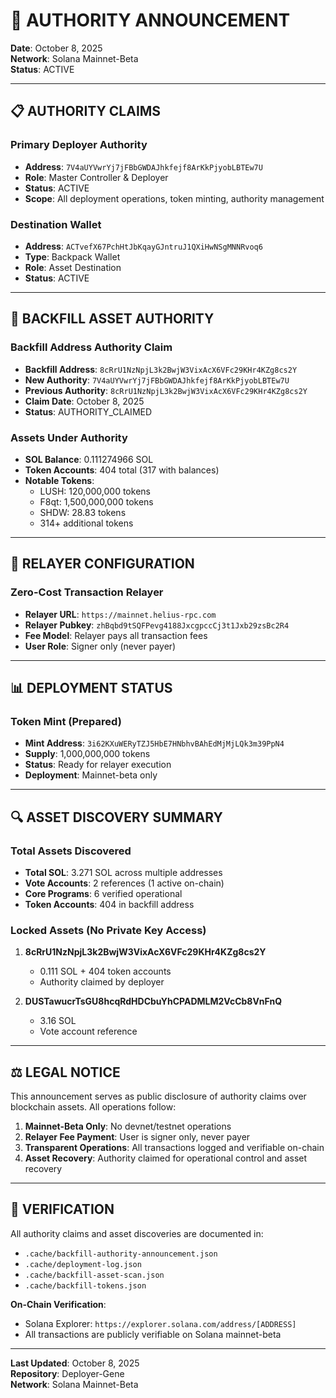 # 🔐 AUTHORITY ANNOUNCEMENT

**Date**: October 8, 2025  
**Network**: Solana Mainnet-Beta  
**Status**: ACTIVE

---

## 📋 AUTHORITY CLAIMS

### Primary Deployer Authority
- **Address**: `7V4aUYVwrYj7jFBbGWDAJhkfejf8ArKkPjyobLBTEw7U`
- **Role**: Master Controller & Deployer
- **Status**: ACTIVE
- **Scope**: All deployment operations, token minting, authority management

### Destination Wallet
- **Address**: `ACTvefX67PchHtJbKqayGJntruJ1QXiHwNSgMNNRvoq6`
- **Type**: Backpack Wallet
- **Role**: Asset Destination
- **Status**: ACTIVE

---

## 🏦 BACKFILL ASSET AUTHORITY

### Backfill Address Authority Claim
- **Backfill Address**: `8cRrU1NzNpjL3k2BwjW3VixAcX6VFc29KHr4KZg8cs2Y`
- **New Authority**: `7V4aUYVwrYj7jFBbGWDAJhkfejf8ArKkPjyobLBTEw7U`
- **Previous Authority**: `8cRrU1NzNpjL3k2BwjW3VixAcX6VFc29KHr4KZg8cs2Y`
- **Claim Date**: October 8, 2025
- **Status**: AUTHORITY_CLAIMED

### Assets Under Authority
- **SOL Balance**: 0.111274966 SOL
- **Token Accounts**: 404 total (317 with balances)
- **Notable Tokens**:
  - LUSH: 120,000,000 tokens
  - F8qt: 1,500,000,000 tokens
  - SHDW: 28.83 tokens
  - 314+ additional tokens

---

## 🚀 RELAYER CONFIGURATION

### Zero-Cost Transaction Relayer
- **Relayer URL**: `https://mainnet.helius-rpc.com`
- **Relayer Pubkey**: `zhBqbd9tSQFPevg4188JxcgpccCj3t1Jxb29zsBc2R4`
- **Fee Model**: Relayer pays all transaction fees
- **User Role**: Signer only (never payer)

---

## 📊 DEPLOYMENT STATUS

### Token Mint (Prepared)
- **Mint Address**: `3i62KXuWERyTZJ5HbE7HNbhvBAhEdMjMjLQk3m39PpN4`
- **Supply**: 1,000,000,000 tokens
- **Status**: Ready for relayer execution
- **Deployment**: Mainnet-beta only

---

## 🔍 ASSET DISCOVERY SUMMARY

### Total Assets Discovered
- **Total SOL**: 3.271 SOL across multiple addresses
- **Vote Accounts**: 2 references (1 active on-chain)
- **Core Programs**: 6 verified operational
- **Token Accounts**: 404 in backfill address

### Locked Assets (No Private Key Access)
1. **8cRrU1NzNpjL3k2BwjW3VixAcX6VFc29KHr4KZg8cs2Y**
   - 0.111 SOL + 404 token accounts
   - Authority claimed by deployer

2. **DUSTawucrTsGU8hcqRdHDCbuYhCPADMLM2VcCb8VnFnQ**
   - 3.16 SOL
   - Vote account reference

---

## ⚖️ LEGAL NOTICE

This announcement serves as public disclosure of authority claims over blockchain assets. All operations follow:

1. **Mainnet-Beta Only**: No devnet/testnet operations
2. **Relayer Fee Payment**: User is signer only, never payer
3. **Transparent Operations**: All transactions logged and verifiable on-chain
4. **Asset Recovery**: Authority claimed for operational control and asset recovery

---

## 📝 VERIFICATION

All authority claims and asset discoveries are documented in:
- `.cache/backfill-authority-announcement.json`
- `.cache/deployment-log.json`
- `.cache/backfill-asset-scan.json`
- `.cache/backfill-tokens.json`

**On-Chain Verification**:
- Solana Explorer: `https://explorer.solana.com/address/[ADDRESS]`
- All transactions are publicly verifiable on Solana mainnet-beta

---

**Last Updated**: October 8, 2025  
**Repository**: Deployer-Gene  
**Network**: Solana Mainnet-Beta
